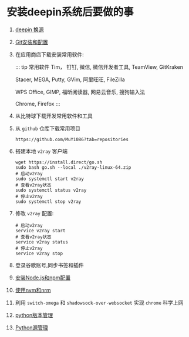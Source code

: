 # 安装deepin系统后要做的事

1. [deepin 换源](/Articles/Deepin/deepin换源)

1. [Git安装和配置](/Articles/Git/Git安装和配置)

1. 在应用商店下载安装常用软件:

    ::: tip 常用软件
    Tim， 钉钉, 微信, 微信开发者工具, TeamView, GitKraken
    
    Stacer, MEGA, Putty, GVim, 阿里旺旺, FileZilla
    
    WPS Office, GIMP, 福昕阅读器, 网易云音乐, 搜狗输入法
    
    Chrome, Firefox
    :::

1. 从比特球下载开发常用软件和工具

1. 从 `github` 仓库下载常用项目
    ```shell
    https://github.com/MuYi086?tab=repositories
    ```

1. 搭建本地 `v2ray` 客户端
    ```shell
    wget https://install.direct/go.sh
    sudo bash go.sh --local ./v2ray-linux-64.zip
    # 启动v2ray
    sudo systemctl start v2ray
    # 查看v2ray状态
    sudo systemctl status v2ray
    # 停止v2ray
    sudo systemctl stop v2ray
    ```

1. 修改 `v2ray` 配置:
    ```shell
    # 启动v2ray
    service v2ray start
    # 查看v2ray状态
    service v2ray status
    # 停止v2ray
    service v2ray stop
    ```

1. 登录谷歌账号,同步书签和插件

1. [安装Node.js和npm配置](/Articles/Node/安装Node.js和npm配置)

1. [使用nvm和nrm](/Articles/Node/使用nvm和nrm)


1. 利用 `switch-omega` 和 `shadowsock-over-websocket` 实现 `chrome` 科学上网

1. [python版本管理](/Articles/Python/Python版本管理)

1. [Python源管理](/Articles/Python/Python源管理)